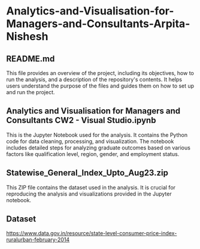 # Analytics-and-Visualisation-for-Managers-and-Consultants-Arpita-Nishesh


## README.md
This file provides an overview of the project, including its objectives, how to run the analysis, and a description of the repository's contents. It helps users understand the purpose of the files and guides them on how to set up and run the project.

## Analytics and Visualisation for Managers and Consultants CW2 - Visual Studio.ipynb
This is the Jupyter Notebook used for the analysis. It contains the Python code for data cleaning, processing, and visualization. The notebook includes detailed steps for analyzing graduate outcomes based on various factors like qualification level, region, gender, and employment status.

## Statewise_General_Index_Upto_Aug23.zip
This ZIP file contains the dataset used in the analysis. It is crucial for reproducing the analysis and visualizations provided in the Jupyter notebook.

## Dataset
https://www.data.gov.in/resource/state-level-consumer-price-index-ruralurban-february-2014
